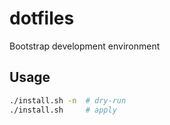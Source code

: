 # dotfiles

Bootstrap development environment

## Usage

```sh
./install.sh -n  # dry-run
./install.sh     # apply
```
